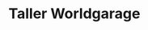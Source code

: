 ---
title: "Taller Worldgarage"
url: /majadahonda/taller-worldgarage/
shop: reparación de automóviles
---
